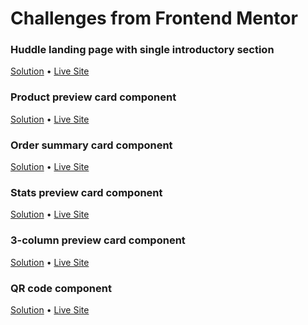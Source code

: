 # Challenges from Frontend Mentor

### Huddle landing page with single introductory section

[Solution](https://github.com/coinfilip/frontend-mentor/tree/main/newbie/huddle-landing-page-with-single-introductory-section-master) &bull; [Live Site](https://coinfilip.github.io/frontend-mentor/newbie/huddle-landing-page-with-single-introductory-section-master)

### Product preview card component

[Solution](https://github.com/coinfilip/frontend-mentor/tree/main/newbie/product-preview-card-component-main) &bull; [Live Site](https://coinfilip.github.io/frontend-mentor/newbie/product-preview-card-component-main/)

### Order summary card component

[Solution](https://github.com/coinfilip/frontend-mentor/tree/main/newbie/order-summary-component-main) &bull; [Live Site](https://coinfilip.github.io/frontend-mentor/newbie/order-summary-component-main/)

### Stats preview card component

[Solution](https://github.com/coinfilip/frontend-mentor/tree/main/newbie/stats-preview-card-component-main) &bull; [Live Site](https://coinfilip.github.io/frontend-mentor/newbie/stats-preview-card-component-main/)

### 3-column preview card component

[Solution](https://github.com/coinfilip/frontend-mentor/tree/main/newbie/3-column-preview-card-component-main) &bull; [Live Site](https://coinfilip.github.io/frontend-mentor/newbie/3-column-preview-card-component-main/)

### QR code component

[Solution](https://github.com/coinfilip/frontend-mentor/tree/main/newbie/qr-code-component-main) &bull; [Live Site](https://coinfilip.github.io/frontend-mentor/newbie/qr-code-component-main/)